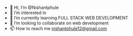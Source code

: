 - 👋 Hi, I’m @Nishantphule
- 👀 I’m interested in 
- 🌱 I’m currently learning FULL STACK WEB DEVELOPMENT
- 💞️ I’m looking to collaborate on web development
- 📫 How to reach me nishantphule12@gmail.com

<!---
Nishantphule/Nishantphule is a ✨ special ✨ repository because its `README.md` (this file) appears on your GitHub profile.
You can click the Preview link to take a look at your changes.
--->
